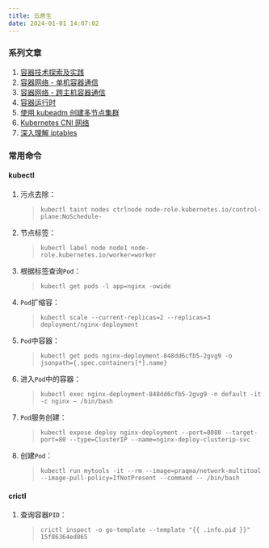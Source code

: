 ```yaml
---
title: 云原生
date: 2024-01-01 14:07:02
---
```


### 系列文章

1. [容器技术探索及实践](/2023/12/22/Docker/create-contaienr-with-linux-original-tech/)
2. [容器网络 - 单机容器通信](/2023/12/09/Network/container-network-single-host/)
3. [容器网络 - 跨主机容器通信](/2023/12/12/Network/container-network-cross-host/)
4. [容器运行时](/2023/12/20/K8S/container-runtime/)
5. [使用 kubeadm 创建多节点集群](/2023/12/17/K8S/kubeadm-deploy/)
6. [Kubernetes CNI 网络](/2023/12/29/K8S/k8s-cni-network/)
7. [深入理解 iptables](/2023/12/25/Network/iptables-introduce-and-practice/)

### 常用命令

#### kubectl

1. 污点去除：
    > `kubectl taint nodes ctrlnode node-role.kubernetes.io/control-plane:NoSchedule-`
2. 节点标签：
    > `kubectl label node node1 node-role.kubernetes.io/worker=worker`
3. 根据标签查询`Pod`：
    > `kubectl get pods -l app=nginx -owide`
4. `Pod`扩缩容：
    > `kubectl scale --current-replicas=2 --replicas=3 deployment/nginx-deployment`
5. `Pod`中容器：
    > `kubectl get pods nginx-deployment-848dd6cfb5-2gvg9 -o jsonpath={.spec.containers[*].name}`
6. 进入`Pod`中的容器：
    > `kubectl exec nginx-deployment-848dd6cfb5-2gvg9 -n default -it -c nginx – /bin/bash`
7. `Pod`服务创建：
    > `kubectl expose deploy nginx-deployment --port=8080 --target-port=80 --type=ClusterIP --name=nginx-deploy-clusterip-svc`
8. 创建`Pod`：
    > `kubectl run mytools -it --rm --image=praqma/network-multitool --image-pull-policy=IfNotPresent --command -- /bin/bash`


#### crictl

1. 查询容器`PID`：
    > `crictl inspect -o go-template --template "{{ .info.pid }}" 15f86364ed865`